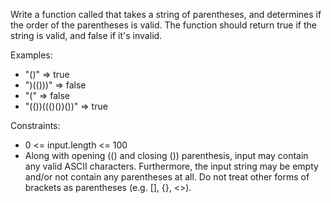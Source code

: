 Write a function called that takes a string of parentheses, and determines if the order of the parentheses is valid. The function should return true if the string is valid, and false if it's invalid.

Examples:
+ "()"              =>  true
+ ")(()))"          =>  false
+ "("               =>  false
+ "(())((()())())"  =>  true

Constraints:
+ 0 <= input.length <= 100
+ Along with opening (() and closing ()) parenthesis, input may contain any valid ASCII characters. Furthermore, the input string may be empty and/or not contain any parentheses at all. Do not treat other forms of brackets as parentheses (e.g. [], {}, <>).
